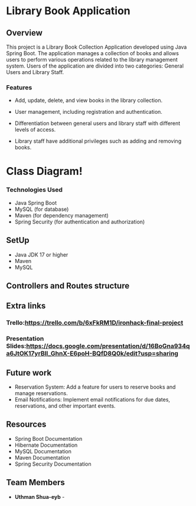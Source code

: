 # Library Book Application

## Overview

This project is a Library Book Collection Application developed using Java Spring Boot. The application manages a collection of books and allows users to perform various operations related to the library management system. Users of the application are divided into two categories: General Users and Library Staff.

### Features

* Add, update, delete, and view books in the library collection.

* User management, including registration and authentication.

* Differentiation between general users and library staff with different levels of access.

* Library staff have additional privileges such as adding and removing books.

# Class Diagram!
[](sers\uthma\OneDrive\Desktop\uml%20diagram.png)
[](C:\Users\uthma\OneDrive\Desktop\uml%20class.png)




###  Technologies Used

* Java Spring Boot
* MySQL (for database)
* Maven (for dependency management)
* Spring Security (for authentication and authorization)

## SetUp

* Java JDK 17 or higher
* Maven
* MySQL

## Controllers and Routes structure


## Extra links

### Trello:https://trello.com/b/6xFkRM1D/ironhack-final-project


### Presentation Slides:https://docs.google.com/presentation/d/16BoGna934qa6JtOK17yrBIl_GhnX-E6poH-BQfD8Q0k/edit?usp=sharing

## Future work

* Reservation System: Add a feature for users to reserve books and manage reservations.
* Email Notifications: Implement email notifications for due dates, reservations, and other important events.

## Resources

* Spring Boot Documentation
* Hibernate Documentation
* MySQL Documentation
* Maven Documentation
* Spring Security Documentation



## Team Members

* **Uthman Shua-eyb** - 




